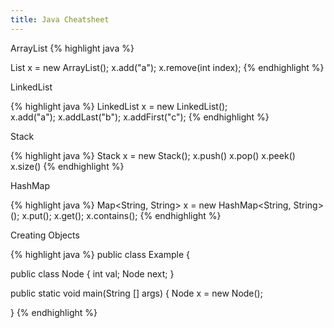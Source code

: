 ```yaml
---
title: Java Cheatsheet
---
```


ArrayList
{% highlight java %}

List<String> x = new ArrayList<String>();
x.add("a");
x.remove(int index);
{% endhighlight %}

LinkedList

{% highlight java %}
LinkedList<String> x = new LinkedList<String>();  
x.add("a");
x.addLast("b");
x.addFirst("c");
{% endhighlight %}

Stack

{% highlight java %}
Stack x = new Stack();
x.push()
x.pop()
x.peek()
x.size()
{% endhighlight %}

HashMap

{% highlight java %}
Map<String, String> x = new HashMap<String, String>();
x.put();
x.get();
x.contains();
{% endhighlight %}

Creating Objects

{% highlight java %}
public class Example {

  public class Node {
    int val;
    Node next;
  }

  public static void main(String [] args) {
    Node x = new Node(); 
    
}
{% endhighlight %}

